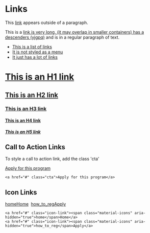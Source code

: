 # Links

<div>This <a href="#">link</a> appears outside of a paragraph.</div>

<p>This is a <a href="#">link is very long, (it may overlap in smaller containers) has a descenders (yjgpq)</a> and is in a regular paragraph of text.</p>

<ul>
  <li><a href="#">This is a list of links</a></li>
  <li><a href="#">It is not styled as a menu</a></li>
  <li><a href="#">It just has a lot of links</a></li>
</ul>

<h1><a href="#">This is an H1 link</a></h1>
<h2><a href="#">This is an H2 link</a></h2>
<h3><a href="#">This is an H3 link</a></h3>
<h4><a href="#">This is an H4 link</a></h4>
<h5><a href="#">This is an H5 link</a></h5>

## Call to Action Links

To style a call to action link, add the class 'cta'

<a href="#" className="cta">Apply for this program</a>

    <a href="#" class="cta">Apply for this program</a>

## Icon Links
<a href="#" className="icon-link"><span className="material-icons" aria-hidden="true">home</span><span class="text">Home</span></a>&nbsp;
<a href="#" className="icon-link"><span className="material-icons" aria-hidden="true">how_to_reg</span><span class="text">Apply</span></a>

```
<a href="#" class="icon-link"><span class="material-icons" aria-hidden="true">home</span>Home</a>
<a href="#" class="icon-link"><span class="material-icons" aria-hidden="true">how_to_reg</span>Apply</a>
```